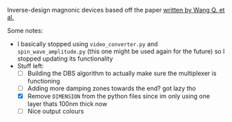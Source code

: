 Inverse-design magnonic devices based off the paper [written by Wang Q. et al.](https://www.nature.com/articles/s41467-021-22897-4)

Some notes:
- I basically stopped using `video_converter.py` and `spin_wave_amplitude.py` (this one might be used again for the future) so I stopped updating its functionality
- Stuff left:
  - [ ] Building the DBS algorithm to actually make sure the multiplexer is functioning
  - [ ] Adding more damping zones towards the end? got lazy tho
  - [x] Remove `DIMENSION` from the python files since im only using one layer thats 100nm thick now
  - [ ] Nice output colours